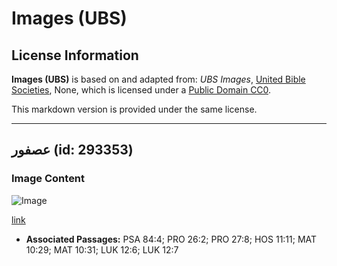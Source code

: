 # Images (UBS)

## License Information

**Images (UBS)** is based on and adapted from: _UBS Images_, [United Bible Societies](https://unitedbiblesocieties.org/), None, which is licensed under a [Public Domain CC0](https://creativecommons.org/public-domain/cc0/).

This markdown version is provided under the same license.



--------------------------------

## عصفور (id: 293353)

### Image Content

![Image](https://cdn.aquifer.bible/aquifer-content/resources/Media/WEB-0825_sparrow.jpg)

[link](https://cdn.aquifer.bible/aquifer-content/resources/Media/WEB-0825_sparrow.jpg)

* **Associated Passages:** PSA 84:4; PRO 26:2; PRO 27:8; HOS 11:11; MAT 10:29; MAT 10:31; LUK 12:6; LUK 12:7

